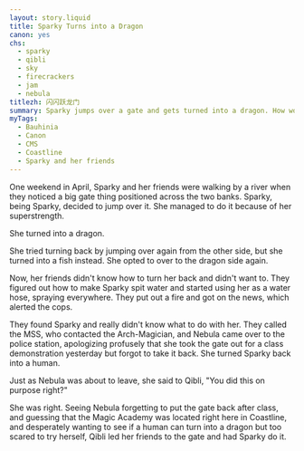 ```yaml
---
layout: story.liquid
title: Sparky Turns into a Dragon
canon: yes
chs:
  - sparky
  - qibli
  - sky
  - firecrackers
  - jam
  - nebula
titlezh: 闪闪跃龙门
summary: Sparky jumps over a gate and gets turned into a dragon. How would they turn her back?
myTags:
  - Bauhinia
  - Canon
  - CMS
  - Coastline
  - Sparky and her friends
---
```


One weekend in April, Sparky and her friends were walking by a river when they noticed a big gate thing positioned across the two banks. Sparky, being Sparky, decided to jump over it. She managed to do it because of her superstrength.

She turned into a dragon.

She tried turning back by jumping over again from the other side, but she turned into a fish instead. She opted to over to the dragon side again.

Now, her friends didn't know how to turn her back and didn't want to. They figured out how to make Sparky spit water and started using her as a water hose, spraying everywhere. They put out a fire and got on the news, which alerted the cops.

They found Sparky and really didn't know what to do with her. They called the MSS, who contacted the Arch-Magician, and Nebula came over to the police station, apologizing profusely that she took the gate out for a class demonstration yesterday but forgot to take it back. She turned Sparky back into a human.

Just as Nebula was about to leave, she said to Qibli, "You did this on purpose right?"

She was right. Seeing Nebula forgetting to put the gate back after class, and guessing that the Magic Academy was located right here in Coastline, and desperately wanting to see if a human can turn into a dragon but too scared to try herself, Qibli led her friends to the gate and had Sparky do it.
